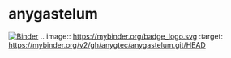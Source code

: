 # anygastelum
[![Binder](https://mybinder.org/badge_logo.svg)](https://mybinder.org/v2/gh/anygtec/anygastelum.git/HEAD)
.. image:: https://mybinder.org/badge_logo.svg
 :target: https://mybinder.org/v2/gh/anygtec/anygastelum.git/HEAD
 
